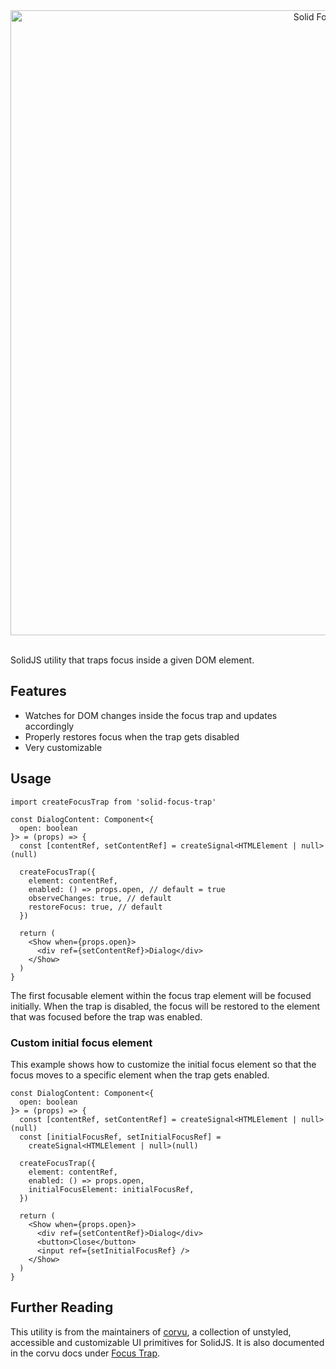 <div align="center">
  <a href="https://corvu.dev/docs/utilities/focus-trap">
    <img src="https://corvu.dev/readme/solid-focus-trap.png" width=1000 alt="Solid Focus Trap" />
  </a>
</div>
<br />

SolidJS utility that traps focus inside a given DOM element.

## Features

- Watches for DOM changes inside the focus trap and updates accordingly
- Properly restores focus when the trap gets disabled
- Very customizable

## Usage

```tsx
import createFocusTrap from 'solid-focus-trap'
```

```tsx
const DialogContent: Component<{
  open: boolean
}> = (props) => {
  const [contentRef, setContentRef] = createSignal<HTMLElement | null>(null)

  createFocusTrap({
    element: contentRef,
    enabled: () => props.open, // default = true
    observeChanges: true, // default
    restoreFocus: true, // default
  })

  return (
    <Show when={props.open}>
      <div ref={setContentRef}>Dialog</div>
    </Show>
  )
}
```

The first focusable element within the focus trap element will be focused initially. When the trap is disabled, the focus will be restored to the element that was focused before the trap was enabled.

### Custom initial focus element
This example shows how to customize the initial focus element so that the focus moves to a specific element when the trap gets enabled.

```tsx
const DialogContent: Component<{
  open: boolean
}> = (props) => {
  const [contentRef, setContentRef] = createSignal<HTMLElement | null>(null)
  const [initialFocusRef, setInitialFocusRef] =
    createSignal<HTMLElement | null>(null)

  createFocusTrap({
    element: contentRef,
    enabled: () => props.open,
    initialFocusElement: initialFocusRef,
  })

  return (
    <Show when={props.open}>
      <div ref={setContentRef}>Dialog</div>
      <button>Close</button>
      <input ref={setInitialFocusRef} />
    </Show>
  )
}
```

## Further Reading
This utility is from the maintainers of [corvu](https://corvu.dev), a collection of unstyled, accessible and customizable UI primitives for SolidJS. It is also documented in the corvu docs under [Focus Trap](https://corvu.dev/docs/utilities/focus-trap).

